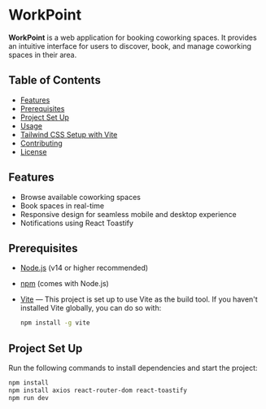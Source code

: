 # WorkPoint

**WorkPoint** is a web application for booking coworking spaces. It provides an intuitive interface for users to discover, book, and manage coworking spaces in their area.

## Table of Contents

- [Features](#features)
- [Prerequisites](#prerequisites)
- [Project Set Up](#project-set-up)
- [Usage](#usage)
- [Tailwind CSS Setup with Vite](#tailwind-css-setup-with-vite)
- [Contributing](#contributing)
- [License](#license)

## Features

- Browse available coworking spaces
- Book spaces in real-time
- Responsive design for seamless mobile and desktop experience
- Notifications using React Toastify

## Prerequisites

- [Node.js](https://nodejs.org/) (v14 or higher recommended)
- [npm](https://www.npmjs.com/) (comes with Node.js)
- [Vite](https://vitejs.dev/) — This project is set up to use Vite as the build tool. If you haven't installed Vite globally, you can do so with:

  ```bash
  npm install -g vite
  ```

## Project Set Up

Run the following commands to install dependencies and start the project:

```bash
npm install
npm install axios react-router-dom react-toastify
npm run dev
```
